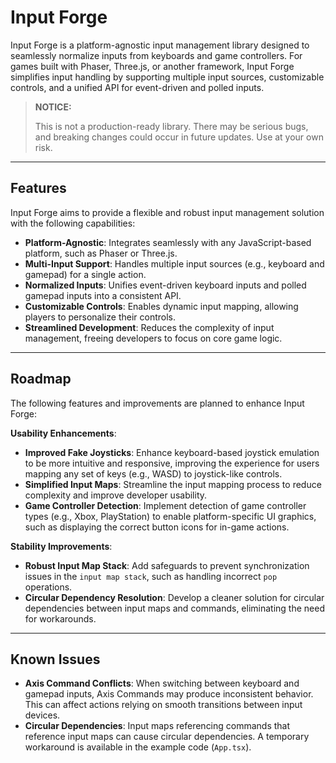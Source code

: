 # Input Forge

Input Forge is a platform-agnostic input management library designed to seamlessly normalize inputs from keyboards and game controllers. For games built with Phaser, Three.js, or another framework, Input Forge simplifies input handling by supporting multiple input sources, customizable controls, and a unified API for event-driven and polled inputs.

> **NOTICE:**
>
> This is not a production-ready library. There may be serious bugs, and breaking changes could occur in future updates.
> Use at your own risk.

---

## Features

Input Forge aims to provide a flexible and robust input management solution with the following capabilities:

- **Platform-Agnostic**: Integrates seamlessly with any JavaScript-based platform, such as Phaser or Three.js.
- **Multi-Input Support**: Handles multiple input sources (e.g., keyboard and gamepad) for a single action.
- **Normalized Inputs**: Unifies event-driven keyboard inputs and polled gamepad inputs into a consistent API.
- **Customizable Controls**: Enables dynamic input mapping, allowing players to personalize their controls.
- **Streamlined Development**: Reduces the complexity of input management, freeing developers to focus on core game logic.

---

## Roadmap

The following features and improvements are planned to enhance Input Forge:

**Usability Enhancements**:

- **Improved Fake Joysticks**: Enhance keyboard-based joystick emulation to be more intuitive and responsive, improving the experience for users mapping any set of keys (e.g., WASD) to joystick-like controls.
- **Simplified Input Maps**: Streamline the input mapping process to reduce complexity and improve developer usability.
- **Game Controller Detection**: Implement detection of game controller types (e.g., Xbox, PlayStation) to enable platform-specific UI graphics, such as displaying the correct button icons for in-game actions.

**Stability Improvements**:

- **Robust Input Map Stack**: Add safeguards to prevent synchronization issues in the `input map stack`, such as handling incorrect `pop` operations.
- **Circular Dependency Resolution**: Develop a cleaner solution for circular dependencies between input maps and commands, eliminating the need for workarounds.

---

## Known Issues

- **Axis Command Conflicts**: When switching between keyboard and gamepad inputs, Axis Commands may produce inconsistent behavior. This can affect actions relying on smooth transitions between input devices.
- **Circular Dependencies**: Input maps referencing commands that reference input maps can cause circular dependencies. A temporary workaround is available in the example code (`App.tsx`).
